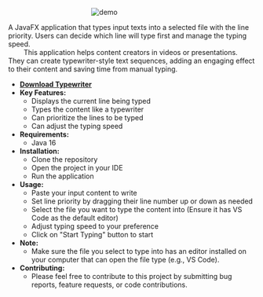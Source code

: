 &nbsp; &nbsp; &nbsp; &nbsp;&nbsp; &nbsp; &nbsp; &nbsp;&nbsp; &nbsp; &nbsp; &nbsp;&nbsp; &nbsp; &nbsp; &nbsp;&nbsp; &nbsp; &nbsp; &nbsp;&nbsp; &nbsp; &nbsp; &nbsp; ![demo](https://github.com/code-flu/typewriter/assets/104217888/3641a963-807f-4094-80a8-7fe891c0695d)

A JavaFX application that types input texts into a selected file with the line priority. Users can decide which line will type first and manage the typing speed.\
&nbsp; &nbsp; &nbsp; &nbsp; This application helps content creators in videos or presentations. They can create typewriter-style text sequences, adding an engaging effect to their content and saving time from manual typing.

- **[Download Typewriter](https://raw.githubusercontent.com/code-flu/typewriter/main/typewriter.jar)**
- **Key Features:**
    -   Displays the current line being typed
    -   Types the content like a typewriter
    -   Can prioritize the lines to be typed
    -   Can adjust the typing speed
- **Requirements:**
    -   Java 16
- **Installation:**
    -   Clone the repository
    -   Open the project in your IDE
    -   Run the application
- **Usage:**
    -   Paste your input content to write
    -   Set line priority by dragging their line number up or down as needed
    -   Select the file you want to type the content into (Ensure it has VS Code as the default editor)
    -   Adjust typing speed to your preference
    -   Click on "Start Typing" button to start
- **Note:**
    -   Make sure the file you select to type into has an editor installed on your computer that can open the file type (e.g., VS Code).
- **Contributing:**
    -   Please feel free to contribute to this project by submitting bug reports, feature requests, or code contributions.
